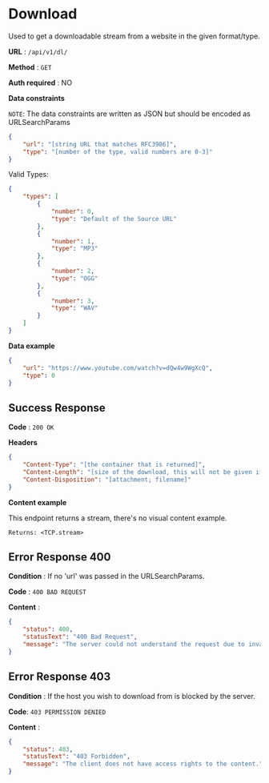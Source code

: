 # Download

Used to get a downloadable stream from a website in the given format/type.

**URL** : `/api/v1/dl/`

**Method** : `GET`

**Auth required** : NO

**Data constraints**

`NOTE`: The data constraints are written as JSON but should be encoded as URLSearchParams

```json
{
    "url": "[string URL that matches RFC3986]",
    "type": "[number of the type, valid numbers are 0-3]"
}
```

Valid Types:
```json
{
    "types": [
        {
            "number": 0,
            "type": "Default of the Source URL"
        },
        {
            "number": 1,
            "type": "MP3"
        },
        {
            "number": 2,
            "type": "OGG"
        },
        {
            "number": 3,
            "type": "WAV"
        }
    ]
}
```

**Data example**

```json
{
    "url": "https://www.youtube.com/watch?v=dQw4w9WgXcQ",
    "type": 0
}
```

## Success Response

**Code** : `200 OK`

**Headers**

```json
{
    "Content-Type": "[the container that is returned]",
    "Content-Length": "[size of the download, this will not be given if]",
    "Content-Disposition": "[attachment; filename]"
}
```

**Content example**

This endpoint returns a stream, there's no visual content example.
```
Returns: <TCP.stream>
```

## Error Response 400

**Condition** : If no 'url' was passed in the URLSearchParams.

**Code** : `400 BAD REQUEST`

**Content** :

```json
{
    "status": 400,
    "statusText": "400 Bad Request",
    "message": "The server could not understand the request due to invalid syntax of the URL or certain HEADERS were missing."
}
```

## Error Response 403

**Condition** :  If the host you wish to download from is blocked by the server.

**Code**: `403 PERMISSION DENIED`

**Content** :

```json
{
    "status": 403,
    "statusText": "403 Forbidden",
    "message": "The client does not have access rights to the content."
}
```
